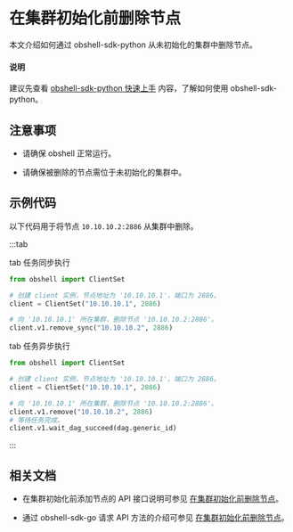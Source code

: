 # 在集群初始化前删除节点

本文介绍如何通过 obshell-sdk-python 从未初始化的集群中删除节点。

<main id="notice" type='explain'>
  <h4>说明</h4>
  <p>建议先查看 <a href='100.quickstart-of-python.md'>obshell-sdk-python 快速上手</a> 内容，了解如何使用 obshell-sdk-python。</p>
</main>

## 注意事项

* 请确保 obshell 正常运行。

* 请确保被删除的节点需位于未初始化的集群中。

## 示例代码

以下代码用于将节点 `10.10.10.2:2886` 从集群中删除。

:::tab

tab 任务同步执行

```python
from obshell import ClientSet

# 创建 client 实例，节点地址为 '10.10.10.1'，端口为 2886。
client = ClientSet("10.10.10.1", 2886)

# 向 '10.10.10.1' 所在集群，删除节点 '10.10.10.2:2886'。
client.v1.remove_sync("10.10.10.2", 2886)
```

tab 任务异步执行

```python
from obshell import ClientSet

# 创建 client 实例，节点地址为 '10.10.10.1'，端口为 2886。
client = ClientSet("10.10.10.1", 2886)

# 向 '10.10.10.1' 所在集群，删除节点 '10.10.10.2:2886'。
client.v1.remove("10.10.10.2", 2886)
# 等待任务完成。
client.v1.wait_dag_succeed(dag.generic_id)
```

:::

## 相关文档

* 在集群初始化前添加节点的 API 接口说明可参见 [在集群初始化前删除节点](../../400.obshell-api-reference/400.delete-node.md)。

* 通过 obshell-sdk-go 请求 API 方法的介绍可参见 [在集群初始化前删除节点](../200.go/400.delete-node-of-go.md)。
